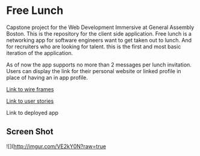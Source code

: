 # Free Lunch

Capstone project for the Web Development Immersive at General Assembly Boston. This is the repository for the client side application. Free lunch is a networking app for software engineers want to get taken out to lunch. And for recruiters who are looking for talent. this is the first and most basic iteration of the application.

As of now the app supports no more than 2 messages per lunch invitation. Users can display the link for their personal website or linked profile in place of having an in app profile.

[Link to wire frames](http://imgur.com/a/zT79X)

[Link to user stories](https://www.dropbox.com/s/5vsgxw92bowak0o/free-lunch-stories.pdf?dl=0)

Link to deployed app

## Screen Shot

![](http://imgur.com/VE2kY0N?raw=true
